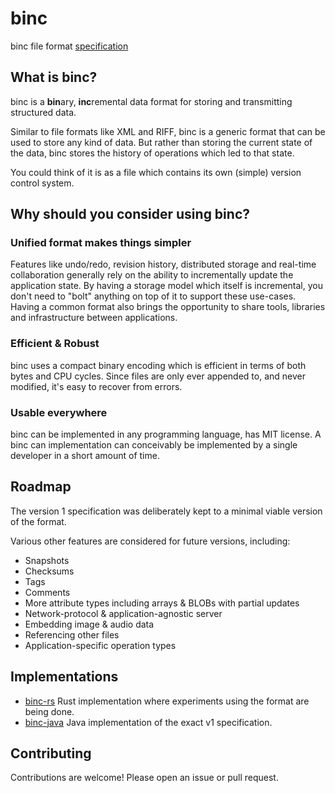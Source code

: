 # binc

binc file format [specification](SPECIFICATION.md)

## What is binc?

binc is a **bin**ary, **inc**remental data format for storing and transmitting structured data.

Similar to file formats like XML and RIFF, binc is a generic format that can be used to store any kind of data. 
But rather than storing the current state of the data, binc stores the history of operations which led to that state.

You could think of it is as a file which contains its own (simple) version control system.

## Why should you consider using binc? 

### Unified format makes things simpler

Features like undo/redo, revision history, distributed storage and real-time collaboration generally rely on the ability to incrementally update the application state. 
By having a storage model which itself is incremental, you don't need to "bolt" anything on top of it to support these use-cases.
Having a common format also brings the opportunity to share tools, libraries and infrastructure between applications.

### Efficient & Robust

binc uses a compact binary encoding which is efficient in terms of both bytes and CPU cycles. Since files are only ever appended to, and never modified, it's easy to recover from errors.

### Usable everywhere

binc can be implemented in any programming language, has MIT license. A binc can implementation can conceivably be implemented by a single developer in a short amount of time.

## Roadmap

The version 1 specification was deliberately kept to a minimal viable version of the format.

Various other features are considered for future versions, including:

* Snapshots
* Checksums
* Tags
* Comments
* More attribute types including arrays & BLOBs with partial updates
* Network-protocol & application-agnostic server
* Embedding image & audio data
* Referencing other files
* Application-specific operation types

## Implementations

* [binc-rs](https://github.com/kurasu/binc-rs) Rust implementation where experiments using the format are being done. 
* [binc-java](https://github.com/kurasu/binc-java) Java implementation of the exact v1 specification.
  
## Contributing

Contributions are welcome! Please open an issue or pull request.
